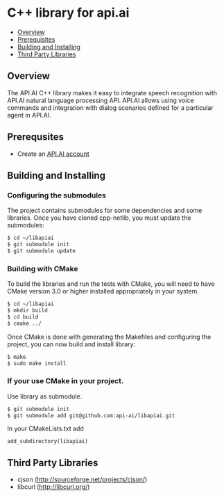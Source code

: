 C++ library for api.ai
==============

* [Overview](#overview)
* [Prerequisites](#prerequisites)
* [Building and Installing](#buildingandinstalling)
* [Third Party Libraries](#thirdpartylibraries)

## <a name="overview"></a>Overview
The API.AI C++ library makes it easy to integrate speech recognition with API.AI natural language processing API. API.AI allows using voice commands and integration with dialog scenarios defined for a particular agent in API.AI.

## <a name="prerequisites"></a>Prerequsites
* Create an [API.AI account](http://api.ai)

## <a name="buildingandinstalling"></a>Building and Installing
### Configuring the submodules
The project contains submodules for some dependencies and some libraries. Once you have cloned cpp-netlib, you must update the submodules:

```Bash
$ cd ~/libapiai
$ git submodule init
$ git submodule update
```

### Building with CMake
To build the libraries and run the tests with CMake, you will need to have CMake version 3.0 or higher installed appropriately in your system.

```Bash
$ cd ~/libapiai
$ mkdir build
$ cd build
$ cmake ../
```

Once CMake is done with generating the Makefiles and configuring the project, you can now build and install library:
```Bash
$ make
$ sudo make install
```

### If your use CMake in your project.

Use library as submodule.

```Bash
$ git submodule init
$ git submodule add git@github.com:api-ai/libapiai.git
```

In your CMakeLists.txt add 
```
add_subdirectory(libapiai)
```

## <a name="thirdpartylibraries"></a>Third Party Libraries
* cjson (http://sourceforge.net/projects/cjson/)
* libcurl (http://libcurl.org/)